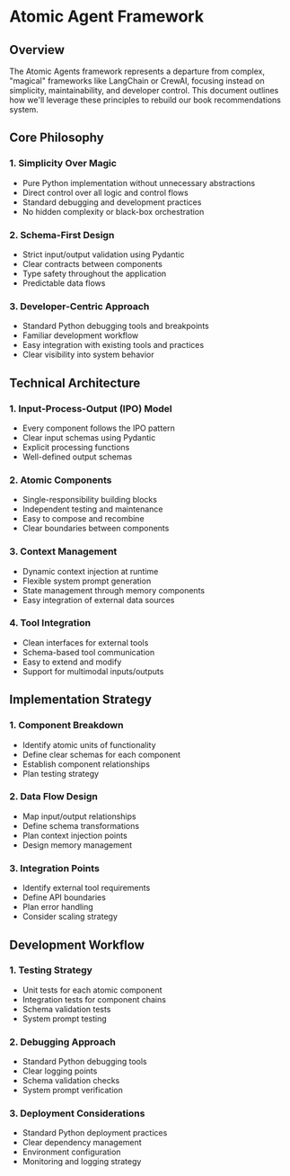 # Atomic Agent Framework

## Overview
The Atomic Agents framework represents a departure from complex, "magical" frameworks like LangChain or CrewAI, focusing instead on simplicity, maintainability, and developer control. This document outlines how we'll leverage these principles to rebuild our book recommendations system.

## Core Philosophy

### 1. Simplicity Over Magic
- Pure Python implementation without unnecessary abstractions
- Direct control over all logic and control flows
- Standard debugging and development practices
- No hidden complexity or black-box orchestration

### 2. Schema-First Design
- Strict input/output validation using Pydantic
- Clear contracts between components
- Type safety throughout the application
- Predictable data flows

### 3. Developer-Centric Approach
- Standard Python debugging tools and breakpoints
- Familiar development workflow
- Easy integration with existing tools and practices
- Clear visibility into system behavior

## Technical Architecture

### 1. Input-Process-Output (IPO) Model
- Every component follows the IPO pattern
- Clear input schemas using Pydantic
- Explicit processing functions
- Well-defined output schemas

### 2. Atomic Components
- Single-responsibility building blocks
- Independent testing and maintenance
- Easy to compose and recombine
- Clear boundaries between components

### 3. Context Management
- Dynamic context injection at runtime
- Flexible system prompt generation
- State management through memory components
- Easy integration of external data sources

### 4. Tool Integration
- Clean interfaces for external tools
- Schema-based tool communication
- Easy to extend and modify
- Support for multimodal inputs/outputs

## Implementation Strategy

### 1. Component Breakdown
- Identify atomic units of functionality
- Define clear schemas for each component
- Establish component relationships
- Plan testing strategy

### 2. Data Flow Design
- Map input/output relationships
- Define schema transformations
- Plan context injection points
- Design memory management

### 3. Integration Points
- Identify external tool requirements
- Define API boundaries
- Plan error handling
- Consider scaling strategy

## Development Workflow

### 1. Testing Strategy
- Unit tests for each atomic component
- Integration tests for component chains
- Schema validation tests
- System prompt testing

### 2. Debugging Approach
- Standard Python debugging tools
- Clear logging points
- Schema validation checks
- System prompt verification

### 3. Deployment Considerations
- Standard Python deployment practices
- Clear dependency management
- Environment configuration
- Monitoring and logging strategy
